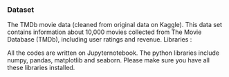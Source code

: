 ### Dataset
The TMDb movie data (cleaned from original data on Kaggle).
This data set contains information about 10,000 movies collected from The Movie Database (TMDb), including user ratings and revenue.
Libraries :

All the codes are written on Jupyternotebook. The python libraries include numpy, pandas, matplotlib and seaborn. Please make sure you have all these libraries installed.
